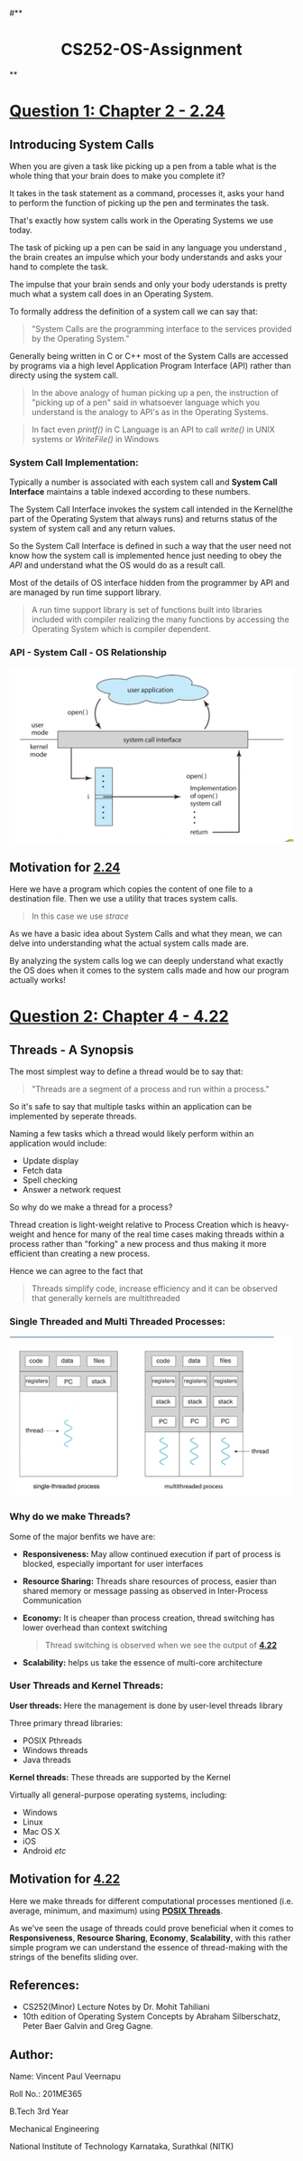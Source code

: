 #**<div align='center'>
# **CS252-OS-Assignment**
</div>**

# [Question 1: Chapter 2 - 2.24](https://github.com/VincentPaulV/CS252-OS-Assignment/tree/main/Q1-2.24)

##  Introducing System Calls
When you are given a task like picking up a pen from a table what is the whole thing that your brain does to make you complete it?

It takes in the task statement as a command, processes it, asks your hand to perform the function of picking up the pen and terminates the task.

That's exactly how system calls work in the Operating Systems we use today.

The task of picking up a pen can be said in any language you understand , the brain creates an impulse which your body understands and asks your hand to complete the task.

The impulse that your brain sends and only your body uderstands is pretty much what a system call does in an Operating System.

To formally address the definition of a system call we can say that:

> "System Calls are the programming interface to the services provided by the Operating System."

Generally being written in C or C++ most of the System Calls are accessed by programs via a high level Application Program Interface (API) rather than directy using the system call.

>In the above analogy of human picking up a pen, the instruction of "picking up of a pen" said in whatsoever language which you understand is the analogy to API's as in the Operating Systems.

>In fact even *printf()* in C Language is an API to call *write()* in UNIX systems or *WriteFile()* in Windows

### System Call Implementation:

Typically a number is associated with each system call and **System Call Interface** maintains a table indexed according to these numbers.

The System Call Interface invokes the system call intended in the Kernel(the part of the Operating System that always runs) and returns status of the system of system call and any return values.

So the System Call Interface is defined in such a way that the user need not know how the system call is implemented hence just needing to obey the *API* and understand what the OS would do as a result call.

Most of the details of OS interface hidden from the programmer by API and are managed by run time support library.

>A run time support library is set of functions built into libraries included with compiler realizing the many functions by accessing the Operating System which is compiler dependent.

### API - System Call - OS Relationship

![API-System Call-OS Relationship](/images/api_os_relation.png)

## Motivation for [2.24](https://github.com/VincentPaulV/CS252-OS-Assignment/tree/main/Q2-4.22)

Here we have a program which copies the content of one file to a destination file.
Then we use a utility that traces system calls.
>In this case we use *strace*

As we have a basic idea about System Calls and what they mean, we can delve into understanding what the actual system calls made are.

By analyzing the system calls log we can deeply understand what exactly the OS does when it comes to the system calls made and how our program actually works!




# [Question 2: Chapter 4 - 4.22](https://github.com/VincentPaulV/CS252-OS-Assignment/tree/main/Q2-4.22)

## Threads - A Synopsis
The most simplest way to define a thread would be to say that:
> "Threads are a segment of a process and run within a process."

So it's safe to say that multiple tasks within an application can be implemented by seperate threads.

Naming a few tasks which a thread would likely perform within an application would include:
* Update display
* Fetch data
* Spell checking
* Answer a network request

So why do we make a thread for a process?

Thread creation is light-weight relative to Process Creation which is heavy-weight and hence for many of the real time cases making threads within a process rather than "forking" a new process and thus making it more efficient than creating a new process.

Hence we can agree to the fact that
> Threads simplify code, increase efficiency and it can be observed that generally kernels are multithreaded

### Single Threaded and Multi Threaded Processes:

![Multi-Thread vs Single Thread](/images/multi_thread_process.png)
### Why do we make Threads?
Some of the major benfits we have are:
* **Responsiveness:** May allow continued execution if part of process is blocked, especially important for user interfaces
* **Resource Sharing:** Threads share resources of process, easier than shared memory or message passing as observed in Inter-Process Communication
* **Economy:** It is cheaper than process creation, thread switching has lower overhead than context switching

   > Thread switching is observed when we see the output of [**4.22**](https://github.com/VincentPaulV/CS252-OS-Assignment/tree/main/Q2-4.22)
* **Scalability:** helps us take the essence of multi-core architecture

### User Threads and Kernel Threads:

**User threads:** Here the management is done by user-level threads library
  
  Three primary thread libraries:
  * POSIX Pthreads
  * Windows threads
  * Java threads

**Kernel threads:** These threads are supported by the Kernel

  Virtually all general-purpose operating systems, including:
  * Windows
  * Linux
  * Mac OS X
  * iOS
  * Android *etc*

## Motivation for [**4.22**](https://github.com/VincentPaulV/CS252-OS-Assignment/tree/main/Q2-4.22)

Here we make threads for different computational processes mentioned (i.e. average, minimum, and maximum) using [**POSIX Threads**](https://github.com/VincentPaulV/CS252-OS-Assignment#user-threads-and-kernel-threads).

As we've seen the usage of threads could prove beneficial when it comes to **Responsiveness**, **Resource Sharing**, **Economy**, **Scalability**, with this rather simple program we can understand the essence of thread-making with the strings of the benefits sliding over.

## References:
- CS252(Minor) Lecture Notes by Dr. Mohit Tahiliani
- 10th edition of Operating System Concepts by Abraham Silberschatz, Peter Baer Galvin and Greg Gagne.

## Author:
Name: Vincent Paul Veernapu

Roll No.: 201ME365

B.Tech 3rd Year 

Mechanical Engineering

National Institute of Technology Karnataka, Surathkal (NITK)
 








